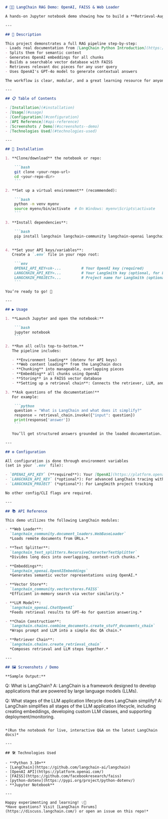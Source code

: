 ```markdown
# 🦜🔗 LangChain RAG Demo: OpenAI, FAISS & Web Loader

A hands-on Jupyter notebook demo showing how to build a **Retrieval-Augmented Generation (RAG)** application using [LangChain](https://python.langchain.com/), OpenAI embeddings/LLMs, FAISS vector search, and live web content loading—all in pure Python! 🚀

---

## 📖 Description

This project demonstrates a full RAG pipeline step-by-step:
- Loads real documentation from [LangChain Python Introduction](https://python.langchain.com/docs/introduction)
- Splits them for semantic context
- Generates OpenAI embeddings for all chunks
- Builds a searchable vector database with FAISS
- Retrieves relevant doc pieces for any user query
- Uses OpenAI's GPT-4o model to generate contextual answers

The workflow is clear, modular, and a great learning resource for anyone getting started with LLM pipelines!

---

## 📋 Table of Contents

- [Installation](#installation)
- [Usage](#usage)
- [Configuration](#configuration)
- [API Reference](#api-reference)
- [Screenshots / Demo](#screenshots--demo)
- [Technologies Used](#technologies-used)

---

## 💾 Installation

1. **Clone/download** the notebook or repo:

    ```bash
    git clone <your-repo-url>
    cd <your-repo-dir>
    ```

2. **Set up a virtual environment** (recommended):

    ```bash
    python -m venv myenv
    source myenv/bin/activate  # On Windows: myenv\Scripts\activate
    ```

3. **Install dependencies**:

    ```bash
    pip install langchain langchain-community langchain-openai langchain-text-splitters faiss-cpu python-dotenv openai
    ```

4. **Set your API keys/variables**:  
   Create a `.env` file in your repo root:

    ```env
    OPENAI_API_KEY=sk-...         # Your OpenAI key (required)
    LANGCHAIN_API_KEY=...         # Your LangSmith key (optional, for LangChain tracing)
    LANGCHAIN_PROJECT=...         # Project name for LangSmith (optional)
    ```

You’re ready to go! 🎉

---

## ▶️ Usage

1. **Launch Jupyter and open the notebook:**

    ```bash
    jupyter notebook
    ```

2. **Run all cells top-to-bottom.**  
   The pipeline includes:

   - **Environment loading** (dotenv for API keys)
   - **Web content loading** from the LangChain docs
   - **Chunking** into manageable, overlapping pieces
   - **Embedding** all chunks using OpenAI
   - **Storing** in a FAISS vector database
   - **Setting up a retrieval chain**: Connects the retriever, LLM, and prompt for true RAG!

3. **Ask questions of the documentation!**  
   For example:

    ```python
    question = "What is LangChain and what does it simplify?"
    response = retrieval_chain.invoke({"input": question})
    print(response['answer'])
    ```

   You’ll get structured answers grounded in the loaded documentation. ✨

---

## ⚙️ Configuration

All configuration is done through environment variables  
(set in your `.env` file):

- `OPENAI_API_KEY` (**required**): Your [OpenAI](https://platform.openai.com/) API key
- `LANGCHAIN_API_KEY` (*optional*): For advanced LangChain tracing with [LangSmith](https://smith.langchain.com/)
- `LANGCHAIN_PROJECT` (*optional*): For LangSmith project tracking

No other config/CLI flags are required.

---

## 📚 API Reference

This demo utilizes the following LangChain modules:

- **Web Loader**:  
  `langchain_community.document_loaders.WebBaseLoader`  
  *Loads remote documents from URLs.*

- **Text Splitter**:  
  `langchain_text_splitters.RecursiveCharacterTextSplitter`  
  *Divides long docs into overlapping, context-rich chunks.*

- **Embeddings**:  
  `langchain_openai.OpenAIEmbeddings`  
  *Generates semantic vector representations using OpenAI.*

- **Vector Store**:  
  `langchain_community.vectorstores.FAISS`  
  *Efficient in-memory search via vector similarity.*

- **LLM Model**:  
  `langchain_openai.ChatOpenAI`  
  *Feeds retrieval results to GPT-4o for question answering.*

- **Chain Construction**:  
  `langchain.chains.combine_documents.create_stuff_documents_chain`  
  *Wraps prompt and LLM into a simple doc QA chain.*

- **Retriever Chain**:  
  `langchain.chains.create_retrieval_chain`  
  *Composes retrieval and LLM steps together.*

---

## 🖼️ Screenshots / Demo

**Sample Output:**

```
Q: What is LangChain?
A: LangChain is a framework designed to develop applications that are powered by large language models (LLMs).

Q: What stages of the LLM application lifecycle does LangChain simplify?
A: LangChain simplifies all stages of the LLM application lifecycle, including creating embeddings, developing custom LLM classes, and supporting deployment/monitoring.
```

*(Run the notebook for live, interactive Q&A on the latest LangChain docs)*

---

## 🛠️ Technologies Used

- **Python 3.10+**
- [LangChain](https://github.com/langchain-ai/langchain)
- [OpenAI API](https://platform.openai.com/)
- [FAISS](https://github.com/facebookresearch/faiss)
- [python-dotenv](https://pypi.org/project/python-dotenv/)
- **Jupyter Notebook**

---

Happy experimenting and learning! 💡🦜  
*Have questions? Visit [LangChain Forums](https://discuss.langchain.com/) or open an issue on this repo!*
```
